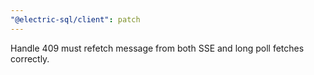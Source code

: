 ```yaml
---
"@electric-sql/client": patch
---
```


Handle 409 must refetch message from both SSE and long poll fetches correctly.
